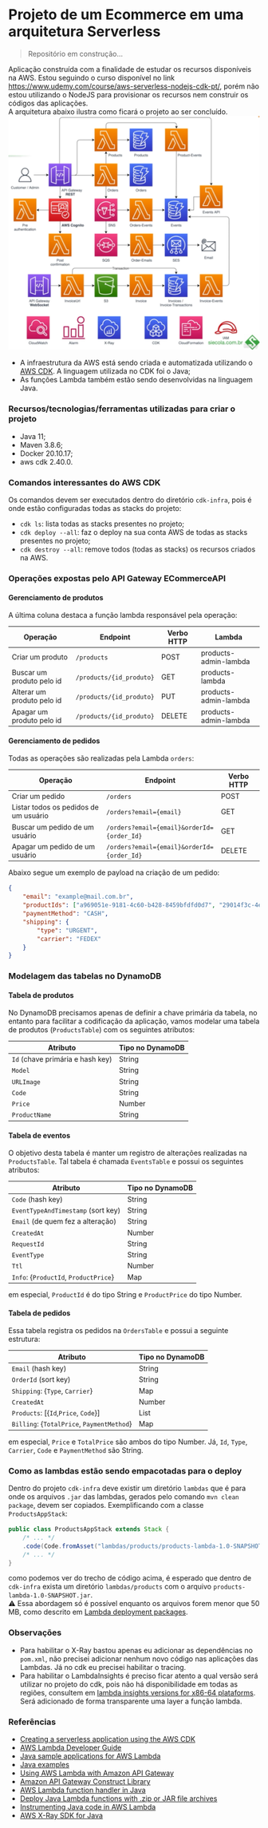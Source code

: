# Projeto de um Ecommerce em uma arquitetura Serverless

> Repositório em construção...

Aplicação construída com a finalidade de estudar os recursos disponíveis na AWS. Estou seguindo o curso disponível no link https://www.udemy.com/course/aws-serverless-nodejs-cdk-pt/, porém não estou utilizando o NodeJS para provisionar os recursos nem construir os códigos das aplicações.  
A arquitetura abaixo ilustra como ficará o projeto ao ser concluído.  
![arquitetura do ecommerce](/images/arquitetura-ecommerce.png)

- A infraestrutura da AWS está sendo criada e automatizada utilizando o [AWS CDK](https://docs.aws.amazon.com/cdk/v2/guide/work-with-cdk-java.html). A linguagem utilizada no CDK foi o Java;
- As funções Lambda também estão sendo desenvolvidas na linguagem Java.


### Recursos/tecnologias/ferramentas utilizadas para criar o projeto
- Java 11;
- Maven 3.8.6;
- Docker 20.10.17;
- aws cdk 2.40.0.

### Comandos interessantes do AWS CDK
Os comandos devem ser executados dentro do diretório `cdk-infra`, pois é onde estão configuradas todas as stacks do projeto:
- `cdk ls`: lista todas as stacks presentes no projeto;
- `cdk deploy --all`: faz o deploy na sua conta AWS de todas as stacks presentes no projeto;
- `cdk destroy --all`: remove todos (todas as stacks) os recursos criados na AWS.

### Operações expostas pelo API Gateway ECommerceAPI

#### Gerenciamento de produtos
A última coluna destaca a função lambda responsável pela operação:

| Operação | Endpoint | Verbo HTTP | Lambda |
| -------- | -------- | ---------- | ------ |
| Criar um produto | `/products` | POST | products-admin-lambda |
| Buscar um produto pelo id | `/products/{id_produto}` | GET | products-lambda |
| Alterar um produto pelo id | `/products/{id_produto}` | PUT | products-admin-lambda |
| Apagar um produto pelo id | `/products/{id_produto}` | DELETE | products-admin-lambda |

#### Gerenciamento de pedidos

Todas as operações são realizadas pela Lambda `orders`:

| Operação | Endpoint | Verbo HTTP |
| -------- | -------- | ---------- |
| Criar um pedido | `/orders` | POST |
| Listar todos os pedidos de um usuário | `/orders?email={email}` | GET |
| Buscar um pedido de um usuário | `/orders?email={email}&orderId={order_Id}` | GET |
| Apagar um pedido de um usuário | `/orders?email={email}&orderId={order_Id}` | DELETE |

Abaixo segue um exemplo de payload na criação de um pedido:
```JSON
{
    "email": "example@mail.com.br",
    "productIds": ["a969051e-9181-4c60-b428-8459bfdfd0d7", "29014f3c-4e4b-462f-845f-fe723d29d4d7"],
    "paymentMethod": "CASH",
    "shipping": {
        "type": "URGENT",
        "carrier": "FEDEX"
    }
}
```

### Modelagem das tabelas no DynamoDB

#### Tabela de produtos
No DynamoDB precisamos apenas de definir a chave primária da tabela, no entanto para facilitar a codificação da aplicação, vamos modelar uma tabela de produtos (`ProductsTable`) com os seguintes atributos:

| Atributo | Tipo no DynamoDB |
| -------- | ---------------- |
| `Id` (chave primária e hash key) | String |
| `Model` | String |
| `URLImage` | String |
| `Code` | String |
| `Price` | Number |
| `ProductName` | String |


#### Tabela de eventos
O objetivo desta tabela é manter um registro de alterações realizadas na `ProductsTable`. Tal tabela é chamada `EventsTable` e possui os seguintes atributos:

| Atributo                            | Tipo no DynamoDB |
| ----------------------------------- | ---------------- |
| `Code` (hash key)                   | String           |
| `EventTypeAndTimestamp` (sort key)  | String           |
| `Email` (de quem fez a alteração)   | String           |
| `CreatedAt`                         | Number           |
| `RequestId`                         | String           |
| `EventType`                         | String           |
| `Ttl`                               | Number           |
| `Info`: {`ProductId`, `ProductPrice`}      | Map              |

em especial, `ProductId` é do tipo String e `ProductPrice` do tipo Number.


#### Tabela de pedidos
Essa tabela registra os pedidos na `OrdersTable` e possui a seguinte estrutura:

| Atributo                        | Tipo no DynamoDB |
| ------------------------------- | -----------------|
| `Email` (hash key)              | String           |
| `OrderId` (sort key)            | String           |
| `Shipping`: {`Type`, `Carrier`} | Map              |
| `CreatedAt`                     | Number           |
| `Products`: [{`Id`,`Price`, `Code`}] | List             |
| `Billing`: {`TotalPrice`, `PaymentMethod`} | Map   |

em especial, `Price` e `TotalPrice` são ambos do tipo Number. Já, `Id`, `Type`, `Carrier`, `Code` e `PaymentMethod` são String.

### Como as lambdas estão sendo empacotadas para o deploy

Dentro do projeto `cdk-infra` deve existir um diretório `lambdas` que é para onde os arquivos `.jar` das lambdas, gerados pelo comando `mvn clean package`, devem ser copiados. Exemplificando com a classe `ProductsAppStack`:
```java
public class ProductsAppStack extends Stack {
    /* ... */
    .code(Code.fromAsset("lambdas/products/products-lambda-1.0-SNAPSHOT.jar"))
    /* ... */
}
```
como podemos ver do trecho de código acima, é esperado que dentro de `cdk-infra` exista um diretório `lambdas/products` com o arquivo `products-lambda-1.0-SNAPSHOT.jar`.  
:warning: Essa abordagem só é possível enquanto os arquivos forem menor que 50 MB, como descrito em [Lambda deployment packages](https://docs.aws.amazon.com/lambda/latest/dg/gettingstarted-package.html).


### Observações
- Para habilitar o X-Ray bastou apenas eu adicionar as dependências no `pom.xml`, não precisei adicionar nenhum novo código nas aplicações das Lambdas. Já no cdk eu precisei habilitar o tracing.
- Para habilitar o LambdaInsights é preciso ficar atento a qual versão será utilizar no projeto do cdk, pois não há disponibilidade em todas as regiões, consultem em [lambda insights versions for x86-64 plataforms](https://docs.aws.amazon.com/AmazonCloudWatch/latest/monitoring/Lambda-Insights-extension-versionsx86-64.html). Será adicionado de forma transparente uma layer a função lambda.


### Referências
- [Creating a serverless application using the AWS CDK](https://docs.aws.amazon.com/cdk/v2/guide/serverless_example.html)
- [AWS Lambda Developer Guide](https://github.com/awsdocs/aws-lambda-developer-guide)
- [Java sample applications for AWS Lambda](https://docs.aws.amazon.com/lambda/latest/dg/java-samples.html)
- [Java examples](https://github.com/aws-samples/aws-cdk-examples/tree/master/java)
- [Using AWS Lambda with Amazon API Gateway](https://docs.aws.amazon.com/lambda/latest/dg/services-apigateway.html)
- [Amazon API Gateway Construct Library](https://docs.aws.amazon.com/cdk/api/v2/java/index.html)
- [AWS Lambda function handler in Java](https://docs.aws.amazon.com/lambda/latest/dg/java-handler.html)
- [Deploy Java Lambda functions with .zip or JAR file archives](https://docs.aws.amazon.com/lambda/latest/dg/java-package.html)
- [Instrumenting Java code in AWS Lambda](https://docs.aws.amazon.com/lambda/latest/dg/java-tracing.html)
- [AWS X-Ray SDK for Java](https://docs.aws.amazon.com/xray/latest/devguide/xray-sdk-java.html)